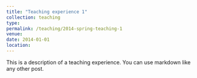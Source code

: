```yaml
---
title: "Teaching experience 1"
collection: teaching
type: 
permalink: /teaching/2014-spring-teaching-1
venue: 
date: 2014-01-01
location: 
---
```


This is a description of a teaching experience. You can use markdown like any other post.
